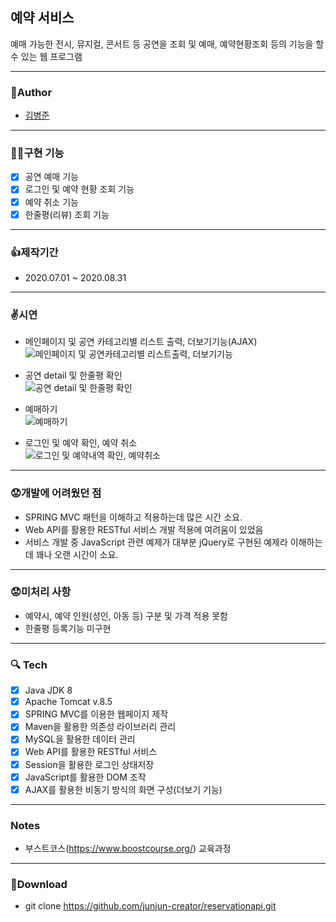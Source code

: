 ## 예약 서비스
  예매 가능한 전시, 뮤지컬, 콘서트 등 공연을 조회 및 예매, 예약현황조회 등의 기능을 할 수 있는 웹 프로그램

---
### 🧒Author
  - [김병준](http://github.com/junjun-creator)

---
### 🤹‍♂️구현 기능
  - [x] 공연 예매 기능
  - [x] 로그인 및 예약 현황 조회 기능
  - [x] 예약 취소 기능
  - [x] 한줄평(리뷰) 조회 기능
---
### 👍제작기간
  - 2020.07.01 ~ 2020.08.31
  
---
### ✌️시연
  - 메인페이지 및 공연 카테고리별 리스트 출력, 더보기기능(AJAX)  
![메인페이지 및 공연카테고리별 리스트출력, 더보기기능](https://user-images.githubusercontent.com/65852909/103132866-5490cf00-46ea-11eb-99d7-079ec92278eb.gif)

  - 공연 detail 및 한줄평 확인  
![공연 detail 및 한줄평 확인](https://user-images.githubusercontent.com/65852909/103132875-65d9db80-46ea-11eb-822a-574007f0e635.gif)

  - 예매하기  
![예매하기](https://user-images.githubusercontent.com/65852909/103132880-72f6ca80-46ea-11eb-8d18-417473a3c891.gif)

  - 로그인 및 예약 확인, 예약 취소  
![로그인 및 예약내역 확인, 예약취소](https://user-images.githubusercontent.com/65852909/103132894-843fd700-46ea-11eb-8d4c-aee79d5ff4ec.gif)

---
### 😟개발에 어려웠던 점
  - SPRING MVC 패턴을 이해하고 적용하는데 많은 시간 소요.
  - Web API를 활용한 RESTful 서비스 개발 적용에 여려움이 있었음
  - 서비스 개발 중 JavaScript 관련 예제가 대부분 jQuery로 구현된 예제라 이해하는데 꽤나 오랜 시간이 소요.

---
### 😟미처리 사항
  - 예약시, 예약 인원(성인, 아동 등) 구분 및 가격 적용 못함
  - 한줄평 등록기능 미구현

---
### 🔍 Tech
  - [x] Java JDK 8
  - [x] Apache Tomcat v.8.5
  - [x] SPRING MVC를 이용한 웹페이지 제작
  - [x] Maven을 활용한 의존성 라이브러리 관리
  - [x] MySQL을 활용한 데이터 관리
  - [x] Web API를 활용한 RESTful 서비스
  - [x] Session을 활용한 로그인 상태저장
  - [x] JavaScript를 활용한 DOM 조작
  - [x] AJAX를 활용한 비동기 방식의 화면 구성(더보기 기능)
  
---
### Notes
  - 부스트코스(https://www.boostcourse.org/) 교육과정

---
### 💼Download
  - git clone https://github.com/junjun-creator/reservationapi.git
